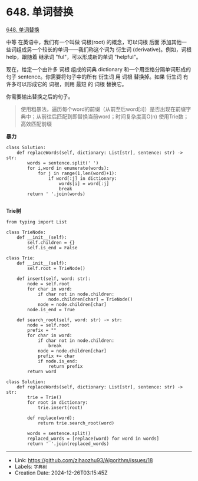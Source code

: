 # 648. 单词替换

[648. 单词替换](https://leetcode.cn/problems/replace-words/)

中等
在英语中，我们有一个叫做 词根(root) 的概念，可以词根 后面 添加其他一些词组成另一个较长的单词——我们称这个词为 衍生词 (derivative)。例如，词根 help，跟随着 继承词 "ful"，可以形成新的单词 "helpful"。

现在，给定一个由许多 词根 组成的词典 dictionary 和一个用空格分隔单词形成的句子 sentence。你需要将句子中的所有 衍生词 用 词根 替换掉。如果 衍生词 有许多可以形成它的 词根，则用 最短 的 词根 替换它。

你需要输出替换之后的句子。

> 使用粗暴法，遍历每个word的前缀（从前至后word[:i]）是否出现在前缀字典中；从前往后匹配到即替换当前word；时间复杂度高O(n)
> 使用Trie数；高效匹配前缀

**暴力**
```
class Solution:
    def replaceWords(self, dictionary: List[str], sentence: str) -> str:
        words = sentence.split(' ')
        for i,word in enumerate(words):
            for j in range(1,len(word)+1):
                if word[:j] in dictionary:
                    words[i] = word[:j]
                    break
        return ' '.join(words)
                
```

**Trie树**
```
from typing import List

class TrieNode:
    def __init__(self):
        self.children = {}
        self.is_end = False

class Trie:
    def __init__(self):
        self.root = TrieNode()
    
    def insert(self, word: str):
        node = self.root
        for char in word:
            if char not in node.children:
                node.children[char] = TrieNode()
            node = node.children[char]
        node.is_end = True
    
    def search_root(self, word: str) -> str:
        node = self.root
        prefix = ""
        for char in word:
            if char not in node.children:
                break
            node = node.children[char]
            prefix += char
            if node.is_end:
                return prefix
        return word

class Solution:
    def replaceWords(self, dictionary: List[str], sentence: str) -> str:
        trie = Trie()
        for root in dictionary:
            trie.insert(root)
        
        def replace(word):
            return trie.search_root(word)
        
        words = sentence.split()
        replaced_words = [replace(word) for word in words]
        return ' '.join(replaced_words)
```


---

* Link: https://github.com/zihaozhu93/Algorithm/issues/18
* Labels: `字典树`
* Creation Date: 2024-12-26T03:15:45Z
